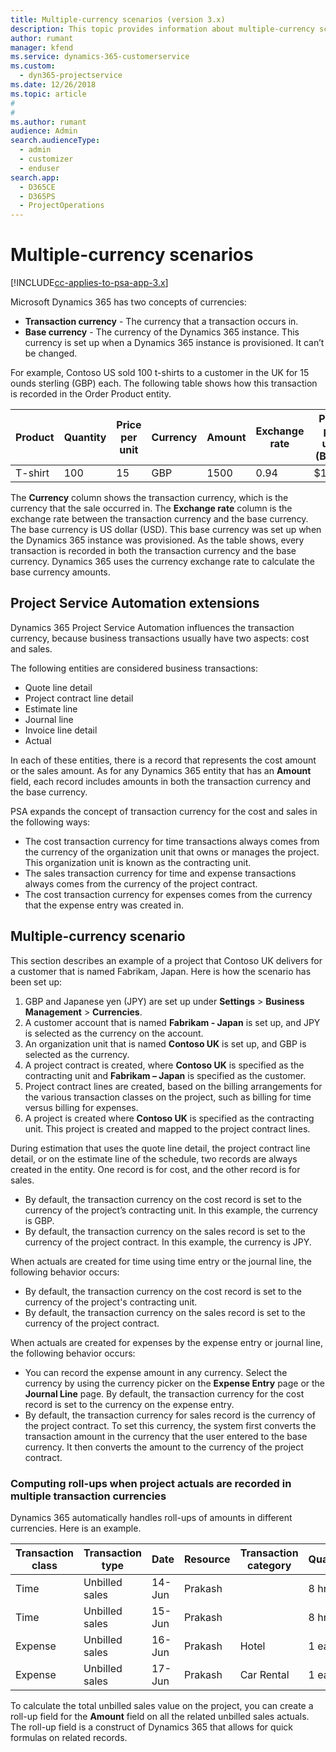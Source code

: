 ```yaml
---
title: Multiple-currency scenarios (version 3.x)
description: This topic provides information about multiple-currency scenarios.
author: rumant
manager: kfend
ms.service: dynamics-365-customerservice
ms.custom: 
  - dyn365-projectservice
ms.date: 12/26/2018
ms.topic: article
#
#
ms.author: rumant
audience: Admin
search.audienceType: 
  - admin
  - customizer
  - enduser
search.app: 
  - D365CE
  - D365PS
  - ProjectOperations
---
```


# Multiple-currency scenarios

[!INCLUDE[cc-applies-to-psa-app-3.x](../includes/cc-applies-to-psa-app-3x.md)]

Microsoft Dynamics 365 has two concepts of currencies:

- **Transaction currency** - The currency that a transaction occurs in. 
- **Base currency** - The currency of the Dynamics 365 instance. This currency is set up when a Dynamics 365 instance is provisioned. It can’t be changed.

For example, Contoso US sold 100 t-shirts to a customer in the UK for 15 ounds sterling (GBP) each. The following table shows how this transaction is recorded in the Order Product entity.

| Product | Quantity | Price per unit | Currency | Amount | Exchange rate | Price per unit (Base)| Amount (Base)|
|---------|----------|----------------|----------|--------|---------------|----------------------|--------------|
| T-shirt | 100      | 15             | GBP      | 1500   | 0.94          | $17.25               | $1,725       |

The **Currency** column shows the transaction currency, which is the currency that the sale occurred in. The **Exchange rate** column is the exchange rate between the transaction currency and the base currency. The base currency is US dollar (USD). This base currency was set up when the Dynamics 365 instance was provisioned.
As the table shows, every transaction is recorded in both the transaction currency and the base currency. Dynamics 365 uses the currency exchange rate to calculate the base currency amounts.

## Project Service Automation extensions

Dynamics 365 Project Service Automation influences the transaction currency, because business transactions usually have two aspects: cost and sales.

The following entities are considered business transactions:

- Quote line detail
- Project contract line detail
- Estimate line
- Journal line
- Invoice line detail
- Actual

In each of these entities, there is a record that represents the cost amount or the sales amount. As for any Dynamics 365 entity that has an **Amount** field, each record includes amounts in both the transaction currency and the base currency. 

PSA expands the concept of transaction currency for the cost and sales in the following ways:

- The cost transaction currency for time transactions always comes from the currency of the organization unit that owns or manages the project. This organization unit is known as the contracting unit.
- The sales transaction currency for time and expense transactions always comes from the currency of the project contract.
- The cost transaction currency for expenses comes from the currency that the expense entry was created in.

## Multiple-currency scenario

This section describes an example of a project that Contoso UK delivers for a customer that is named Fabrikam, Japan. Here is how the scenario has been set up:

1. GBP and Japanese yen (JPY) are set up under **Settings** \> **Business Management** \> **Currencies**. 
2. A customer account that is named **Fabrikam - Japan** is set up, and JPY is selected as the currency on the account.
3. An organization unit that is named **Contoso UK** is set up, and GBP is selected as the currency.
4. A project contract is created, where **Contoso UK** is specified as the contracting unit and **Fabrikam – Japan** is specified as the customer.
5. Project contract lines are created, based on the billing arrangements for the various transaction classes on the project, such as billing for time versus billing for expenses.
6. A project is created where **Contoso UK** is specified as the contracting unit. This project is created and mapped to the project contract lines.


During estimation that uses the quote line detail, the project contract line detail, or on the estimate line of the schedule, two records are always created in the entity. One record is for cost, and the other record is for sales.

- By default, the transaction currency on the cost record is set to the currency of the project’s contracting unit. In this example, the currency is GBP.
- By default, the transaction currency on the sales record is set to the currency of the project contract. In this example, the currency is JPY.

When actuals are created for time using time entry or the journal line, the following behavior occurs:

- By default, the transaction currency on the cost record is set to the currency of the project's contracting unit.
- By default, the transaction currency on the sales record is set to the currency of the project contract.

When actuals are created for expenses by the expense entry or journal line, the following behavior occurs:

- You can record the expense amount in any currency. Select the currency by using the currency picker on the **Expense Entry** page or the **Journal Line** page. By default, the transaction currency for the cost record is set to the currency on the expense entry. 
- By default, the transaction currency for sales record is the currency of the project contract. To set this currency, the system first converts the transaction amount in the currency that the user entered to the base currency. It then converts the amount to the currency of the project contract. 

### Computing roll-ups when project actuals are recorded in multiple transaction currencies

Dynamics 365 automatically handles roll-ups of amounts in different currencies. Here is an example.

| Transaction class | Transaction type| Date   | Resource | Transaction category | Quantity | Unit price | Amount      | Exchange rate | Amount in base |
|-------------------|------------------|--------|----------|----------------------|----------|--------------|-------------|---------------|----------------|
| Time              | Unbilled sales   | 14-Jun | Prakash  |                      | 8 hrs    | 20,000 JPY    | 160,000 JPY | 123           | 1,300.81 USD    |
| Time              | Unbilled sales   | 15-Jun | Prakash  |                      | 8 hrs    | 20,000 JPY    | 160,000 JPY | 123           | 1,300.81 USD    |
| Expense           | Unbilled sales   | 16-Jun | Prakash  | Hotel                | 1 ea     | 250 EUR      | 250 EUR     | 0.94          | 265.95 USD     |
| Expense           | Unbilled sales   | 17-Jun | Prakash  | Car Rental           | 1 ea     | 150 EUR      | 150 EUR     | 0.94          | 159.57 USD     |

To calculate the total unbilled sales value on the project, you can create a roll-up field for the **Amount** field on all the related unbilled sales actuals. The roll-up field is a construct of Dynamics 365 that allows for quick formulas on related records.
